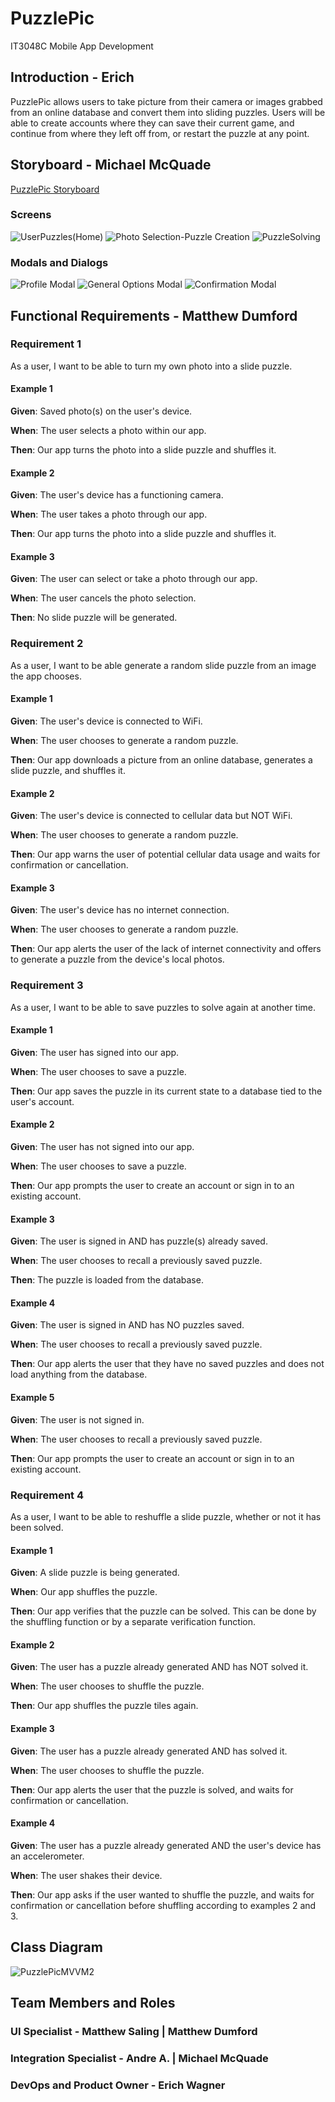 # PuzzlePic
IT3048C Mobile App Development

## Introduction - Erich
PuzzlePic allows users to take picture from their camera or images grabbed from an online database and convert them into sliding puzzles.
Users will be able to create accounts where they can save their current game, and continue from where they left off from, or restart the puzzle at any point.


## Storyboard - Michael McQuade
[PuzzlePic Storyboard](https://projects.invisionapp.com/prototype/PuzzlePic-ckp9a077u0048vn01557tbg0g)
### Screens
![UserPuzzles(Home)](https://user-images.githubusercontent.com/70126303/120080668-0d877b00-c088-11eb-8c85-768ed9892dfa.png)
![Photo Selection-Puzzle Creation](https://user-images.githubusercontent.com/70126303/120080824-8d154a00-c088-11eb-9f8b-d2e6529a90c1.png)
![PuzzleSolving](https://user-images.githubusercontent.com/70126303/120080843-9d2d2980-c088-11eb-8ae4-c55af69f5c9a.png)
### Modals and Dialogs
![Profile Modal](https://user-images.githubusercontent.com/70126303/120080867-b3d38080-c088-11eb-9c2d-68e56146fe6e.png)
![General Options Modal](https://user-images.githubusercontent.com/70126303/120080884-c483f680-c088-11eb-850b-607f32f589ca.png)
![Confirmation Modal](https://user-images.githubusercontent.com/70126303/120080899-cea5f500-c088-11eb-945a-10fe20dc5c17.png)

## Functional Requirements - Matthew Dumford

### Requirement 1
As a user, I want to be able to turn my own photo into a slide puzzle.
#### Example 1
**Given**: Saved photo(s) on the user's device. 

**When**: The user selects a photo within our app. 

**Then**: Our app turns the photo into a slide puzzle and shuffles it. 

#### Example 2
**Given**: The user's device has a functioning camera. 

**When**: The user takes a photo through our app. 

**Then**: Our app turns the photo into a slide puzzle and shuffles it. 

#### Example 3
**Given**: The user can select or take a photo through our app. 

**When**: The user cancels the photo selection. 

**Then**: No slide puzzle will be generated. 

### Requirement 2
As a user, I want to be able generate a random slide puzzle from an image the app chooses.
#### Example 1
**Given**: The user's device is connected to WiFi. 

**When**: The user chooses to generate a random puzzle. 

**Then**: Our app downloads a picture from an online database, generates a slide puzzle, and shuffles it. 

#### Example 2
**Given**: The user's device is connected to cellular data but NOT WiFi. 

**When**: The user chooses to generate a random puzzle. 

**Then**: Our app warns the user of potential cellular data usage and waits for confirmation or cancellation. 

#### Example 3
**Given**: The user's device has no internet connection. 

**When**: The user chooses to generate a random puzzle. 

**Then**: Our app alerts the user of the lack of internet connectivity and offers to generate a puzzle from the device's local photos. 

### Requirement 3
As a user, I want to be able to save puzzles to solve again at another time.
#### Example 1
**Given**: The user has signed into our app. 

**When**: The user chooses to save a puzzle. 

**Then**: Our app saves the puzzle in its current state to a database tied to the user's account. 

#### Example 2
**Given**: The user has not signed into our app. 

**When**: The user chooses to save a puzzle. 

**Then**: Our app prompts the user to create an account or sign in to an existing account. 

#### Example 3
**Given**: The user is signed in AND has puzzle(s) already saved. 

**When**: The user chooses to recall a previously saved puzzle. 

**Then**: The puzzle is loaded from the database. 

#### Example 4
**Given**: The user is signed in AND has NO puzzles saved. 

**When**: The user chooses to recall a previously saved puzzle. 

**Then**: Our app alerts the user that they have no saved puzzles and does not load anything from the database.

#### Example 5
**Given**: The user is not signed in. 

**When**: The user chooses to recall a previously saved puzzle. 

**Then**: Our app prompts the user to create an account or sign in to an existing account. 

### Requirement 4
As a user, I want to be able to reshuffle a slide puzzle, whether or not it has been solved.
#### Example 1
**Given**: A slide puzzle is being generated. 

**When**: Our app shuffles the puzzle. 

**Then**: Our app verifies that the puzzle can be solved. This can be done by the shuffling function or by a separate verification function. 

#### Example 2
**Given**: The user has a puzzle already generated AND has NOT solved it. 

**When**: The user chooses to shuffle the puzzle. 

**Then**: Our app shuffles the puzzle tiles again. 

#### Example 3
**Given**: The user has a puzzle already generated AND has solved it. 

**When**: The user chooses to shuffle the puzzle. 

**Then**: Our app alerts the user that the puzzle is solved, and waits for confirmation or cancellation. 

#### Example 4
**Given**: The user has a puzzle already generated AND the user's device has an accelerometer.

**When**: The user shakes their device. 

**Then**: Our app asks if the user wanted to shuffle the puzzle, and waits for confirmation or cancellation before shuffling according to examples 2 and 3. 

## Class Diagram

![PuzzlePicMVVM2](https://user-images.githubusercontent.com/81546348/120084645-d45b0500-c09f-11eb-90d1-3d7a351edf31.jpg)





## Team Members and Roles
### UI Specialist - Matthew Saling | Matthew Dumford
### Integration Specialist - Andre A. | Michael McQuade
### DevOps and Product Owner - Erich Wagner
